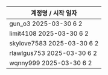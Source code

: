 | 계정명 / 시작 일자|
|--------|
| gun_o3 2025-03-30 6 2 |
| limit4108 2025-03-30 6 2 |
| skylove7583 2025-03-30 6 2 |
| rlawlgus753 2025-03-30 6 2 |
| wqnny999 2025-03-30 6 2 |
